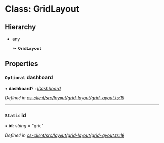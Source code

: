 # Class: GridLayout

## Hierarchy

* any

  ↳ **GridLayout**

## Properties

### `Optional` dashboard

• **dashboard**? : *[IDashboard](../interfaces/_cs_core_src_dashboard_dashboard_.idashboard.md)*

*Defined in [cs-client/src/layout/grid-layout/grid-layout.ts:15](https://github.com/RichardHovenkamp/csnext/blob/40018c3a/packages/cs-client/src/layout/grid-layout/grid-layout.ts#L15)*

___

### `Static` id

▪ **id**: *string* = "grid"

*Defined in [cs-client/src/layout/grid-layout/grid-layout.ts:16](https://github.com/RichardHovenkamp/csnext/blob/40018c3a/packages/cs-client/src/layout/grid-layout/grid-layout.ts#L16)*
